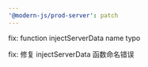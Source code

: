 ```yaml
---
'@modern-js/prod-server': patch
---
```


fix: function injectServerData name typo

fix: 修复 injectServerData 函数命名错误
